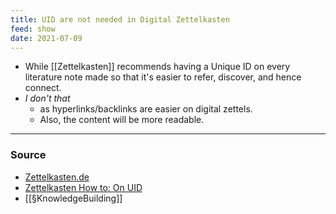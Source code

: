 ```yaml
---
title: UID are not needed in Digital Zettelkasten
feed: show
date: 2021-07-09
---
```


- While [[Zettelkasten]] recommends having a Unique ID on every literature note made so that it's easier to refer, discover, and hence connect. 
- *I don't that* 
	- as hyperlinks/backlinks are easier on digital zettels. 
	- Also, the content will be more readable.

---

### Source
- [Zettelkasten.de](https://forum.zettelkasten.de/discussion/1039/why-are-uid-necessary-used)
- [Zettelkasten How to: On UID](https://zettelkasten.de/introduction/#the-unique-identifier)
- [[§KnowledgeBuilding]]